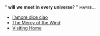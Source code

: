   " 𝐰𝐢𝐥𝐥 𝐰𝐞 𝐦𝐞𝐞𝐭 𝐢𝐧 𝐞𝐯𝐞𝐫𝐲 𝐮𝐧𝐢𝐯𝐞𝐫𝐬𝐞? "
   ᴍᴀʏʙᴇ...
- [l’amore dice ciao](https://youtu.be/M4mB_z39SD8?si=t7LNC0vkd1oLToi2)
- [The Mercy of the Wind](https://youtu.be/DX6QHjx_RYw?si=xNqCWsKVI2FZXJPF)
- [Visiting Home](https://youtu.be/ofA99CchGtM?si=Fgsx66eYJlt17FFw)
